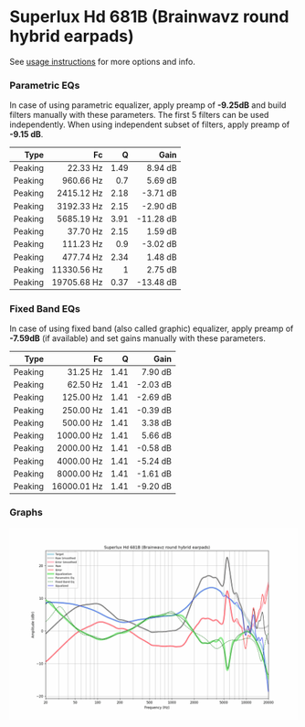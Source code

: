 # Superlux Hd 681B (Brainwavz round hybrid earpads)
See [usage instructions](https://github.com/jaakkopasanen/AutoEq#usage) for more options and info.

### Parametric EQs
In case of using parametric equalizer, apply preamp of **-9.25dB** and build filters manually
with these parameters. The first 5 filters can be used independently.
When using independent subset of filters, apply preamp of **-9.15 dB**.

| Type    | Fc          |    Q | Gain      |
|--------:|------------:|-----:|----------:|
| Peaking | 22.33 Hz    | 1.49 | 8.94 dB   |
| Peaking | 960.66 Hz   | 0.7  | 5.69 dB   |
| Peaking | 2415.12 Hz  | 2.18 | -3.71 dB  |
| Peaking | 3192.33 Hz  | 2.15 | -2.90 dB  |
| Peaking | 5685.19 Hz  | 3.91 | -11.28 dB |
| Peaking | 37.70 Hz    | 2.15 | 1.59 dB   |
| Peaking | 111.23 Hz   | 0.9  | -3.02 dB  |
| Peaking | 477.74 Hz   | 2.34 | 1.48 dB   |
| Peaking | 11330.56 Hz | 1    | 2.75 dB   |
| Peaking | 19705.68 Hz | 0.37 | -13.48 dB |

### Fixed Band EQs
In case of using fixed band (also called graphic) equalizer, apply preamp of **-7.59dB**
(if available) and set gains manually with these parameters.

| Type    | Fc          |    Q | Gain     |
|--------:|------------:|-----:|---------:|
| Peaking | 31.25 Hz    | 1.41 | 7.90 dB  |
| Peaking | 62.50 Hz    | 1.41 | -2.03 dB |
| Peaking | 125.00 Hz   | 1.41 | -2.69 dB |
| Peaking | 250.00 Hz   | 1.41 | -0.39 dB |
| Peaking | 500.00 Hz   | 1.41 | 3.38 dB  |
| Peaking | 1000.00 Hz  | 1.41 | 5.66 dB  |
| Peaking | 2000.00 Hz  | 1.41 | -0.58 dB |
| Peaking | 4000.00 Hz  | 1.41 | -5.24 dB |
| Peaking | 8000.00 Hz  | 1.41 | -1.61 dB |
| Peaking | 16000.01 Hz | 1.41 | -9.20 dB |

### Graphs
![](./Superlux%20Hd%20681B%20(Brainwavz%20round%20hybrid%20earpads).png)